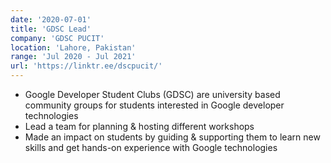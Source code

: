 ```yaml
---
date: '2020-07-01'
title: 'GDSC Lead'
company: 'GDSC PUCIT'
location: 'Lahore, Pakistan'
range: 'Jul 2020 - Jul 2021'
url: 'https://linktr.ee/dscpucit/'
---
```


- Google Developer Student Clubs (GDSC) are university based community groups for students interested in Google developer technologies
- Lead a team for planning & hosting different workshops
- Made an impact on students by guiding & supporting them to learn new skills and get hands-on experience with Google technologies
